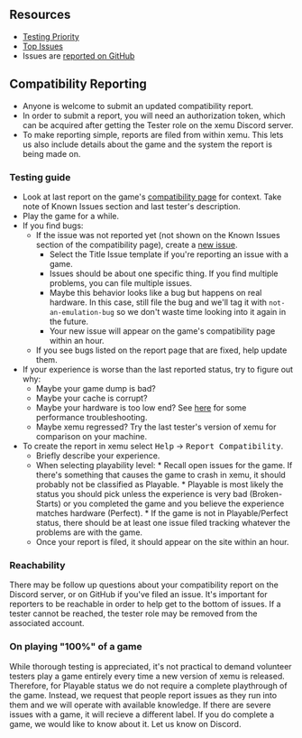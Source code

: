 ## Resources
* [Testing Priority](https://xemu.app/testing_priority)
* [Top Issues](https://xemu.app/top_issues)
* Issues are [reported on GitHub](https://github.com/xemu-project/xemu/issues)

## Compatibility Reporting
* Anyone is welcome to submit an updated compatibility report.
* In order to submit a report, you will need an authorization token, which can be acquired after getting the Tester role on the xemu Discord server.
* To make reporting simple, reports are filed from within xemu. This lets us also include details about the game and the system the report is being made on.

### Testing guide
* Look at last report on the game's [compatibility page](https://xemu.app/#compatibility) for context. Take note of Known Issues section and last tester's description.
* Play the game for a while.
* If you find bugs:
    * If the issue was not reported yet (not shown on the Known Issues section of the compatibility page), create a [new issue](https://github.com/xemu-project/xemu/issues/new/choose).
        * Select the Title Issue template if you're reporting an issue with a game.
        * Issues should be about one specific thing. If you find multiple problems, you can file multiple issues.
        * Maybe this behavior looks like a bug but happens on real hardware. In this case, still file the bug and we'll tag it with `not-an-emulation-bug` so we don't waste time looking into it again in the future.
        * Your new issue will appear on the game's compatibility page within an hour.
    * If you see bugs listed on the report page that are fixed, help update them.
* If your experience is worse than the last reported status, try to figure out why:
    * Maybe your game dump is bad?
    * Maybe your cache is corrupt?
    * Maybe your hardware is too low end? See [here](https://xemu.app/docs/troubleshooting/#windows-performance-considerations) for some performance troubleshooting.
    * Maybe xemu regressed? Try the last tester's version of xemu for comparison on your machine.
* To create the report in xemu select <kbd>Help</kbd> &rarr; <kbd>Report Compatibility</kbd>.
    * Briefly describe your experience.
    * When selecting playability level:
          * Recall open issues for the game. If there's something that causes the game to crash in xemu, it should probably not be classified as Playable.
          * Playable is most likely the status you should pick unless the experience is very bad (Broken-Starts) or you completed the game and you believe the experience matches hardware (Perfect).
          * If the game is not in Playable/Perfect status, there should be at least one issue filed tracking whatever the problems are with the game.
    * Once your report is filed, it should appear on the site within an hour.

### Reachability
There may be follow up questions about your compatibility report on the Discord server, or on GitHub if you've filed an issue. It's important for reporters to be reachable in order to help get to the bottom of issues. If a tester cannot be reached, the tester role may be removed from the associated account.

### On playing "100%" of a game
While thorough testing is appreciated, it's not practical to demand volunteer testers play a game entirely every time a new version of xemu is released. Therefore, for Playable status we do not require a complete playthrough of the game. Instead, we request that people report issues as they run into them and we will operate with available knowledge. If there are severe issues with a game, it will recieve a different label. If you do complete a game, we would like to know about it. Let us know on Discord.
